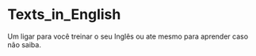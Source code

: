 # Texts_in_English
Um ligar para você treinar o seu Inglês ou ate mesmo para aprender caso não saiba.
